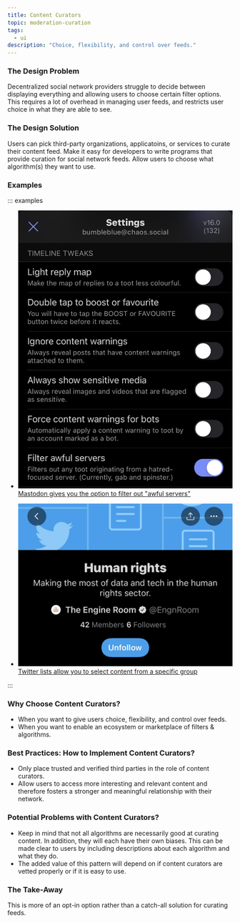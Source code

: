 ```yaml
---
title: Content Curators
topic: moderation-curation
tags:
  - ui
description: "Choice, flexibility, and control over feeds."
---
```


### The Design Problem

Decentralized social network providers struggle to decide between displaying
everything and allowing users to choose certain filter options. This requires a lot of overhead in managing user feeds, and
restricts user choice in what they are able to see.

### The Design Solution

Users can pick third-party organizations, applicatoins, or services to curate
their content feed. Make it easy for developers to write programs that provide
curation for social network feeds. Allow users to choose what algorithm(s) they want to use.

### Examples

::: examples

- [![Mastodon](Mastodon.jpeg) Mastodon gives you the option to filter out "awful servers"](Mastodon.jpeg)

- [![Twitter lists](Twitter_lists.jpeg) Twitter lists allow you to select content from a specific group](Twitter_lists.jpeg)

::: 

### Why Choose Content Curators?

- When you want to give users choice, flexibility, and control over feeds.
- When you want to enable an ecosystem or marketplace of filters & algorithms.

### Best Practices: How to Implement Content Curators?

- Only place trusted and verified third parties in the role of content curators.
- Allow users to access more interesting and relevant content and therefore
  fosters a stronger and meaningful relationship with their network.

### Potential Problems with Content Curators?

- Keep in mind that not all algorithms are necessarily good
  at curating content. In addition, they will each have their own biases. This can be made clear to users by including descriptions about each algorithm and what they do.
- The added value of this pattern will depend on if content curators are vetted properly or if it is easy to use.

### The Take-Away

This is more of an opt-in option rather than a catch-all solution for curating feeds.
